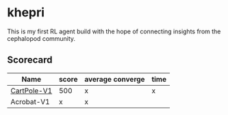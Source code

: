 # khepri

This is my first RL agent build with the hope of connecting insights from the cephalopod community. 

## Scorecard

| Name  | score | average converge | time |  
|---|---|---|---|
| [CartPole-V1](https://github.com/SioKCronin/khepri/wiki/CartPole)|  500 | x | x | 
| Acrobat-V1 | x | x |

